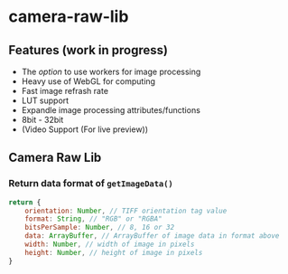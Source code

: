 # camera-raw-lib

## Features (work in progress)

- The *option* to use workers for image processing
- Heavy use of WebGL for computing
- Fast image refrash rate
- LUT support
- Expandle image processing attributes/functions
- 8bit - 32bit
- (Video Support (For live preview))

## Camera Raw Lib

### Return data format of ```getImageData()```

```javascript
return {
    orientation: Number, // TIFF orientation tag value
    format: String, // "RGB" or "RGBA"
    bitsPerSample: Number, // 8, 16 or 32
    data: ArrayBuffer, // ArrayBuffer of image data in format above
    width: Number, // width of image in pixels
    height: Number, // height of image in pixels
}
```
